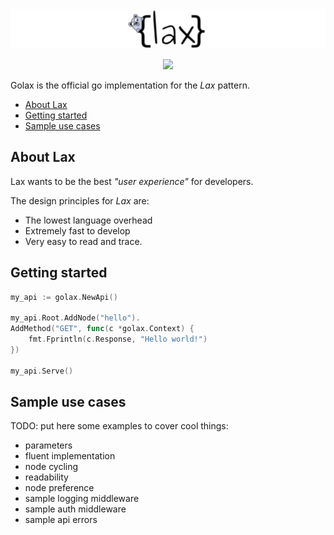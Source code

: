 <img src="logo.png">

<p align="center">
<img src="https://api.travis-ci.org/fulldump/golax.svg?branch=master">
</p>

Golax is the official go implementation for the _Lax_ pattern.

<!-- MarkdownTOC autolink=true bracket=round depth=4 -->

- [About Lax](#about-lax)
- [Getting started](#getting-started)
- [Sample use cases](#sample-use-cases)

<!-- /MarkdownTOC -->

## About Lax

Lax wants to be the best _"user experience"_ for developers.

The design principles for _Lax_ are:

* The lowest language overhead
* Extremely fast to develop
* Very easy to read and trace.


## Getting started

```go
my_api := golax.NewApi()

my_api.Root.AddNode("hello").
AddMethod("GET", func(c *golax.Context) {
    fmt.Fprintln(c.Response, "Hello world!")
})

my_api.Serve()
```

## Sample use cases

TODO: put here some examples to cover cool things:

* parameters
* fluent implementation
* node cycling
* readability
* node preference
* sample logging middleware
* sample auth middleware
* sample api errors

